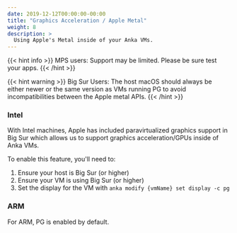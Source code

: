 ```yaml
---
date: 2019-12-12T00:00:00-00:00
title: "Graphics Acceleration / Apple Metal"
weight: 8
description: >
  Using Apple's Metal inside of your Anka VMs.
---
```


{{< hint info >}}
MPS users: Support may be limited. Please be sure test your apps.
{{< /hint >}}

{{< hint warning >}}
Big Sur Users: The host macOS should always be either newer or the same version as VMs running PG to avoid incompatibilities between the Apple metal APIs.
{{< /hint >}}

### Intel

With Intel machines, Apple has included paravirtualized graphics support in Big Sur which allows us to support graphics acceleration/GPUs inside of Anka VMs.

To enable this feature, you'll need to:

1. Ensure your host is Big Sur (or higher)
2. Ensure your VM is using Big Sur (or higher)
3. Set the display for the VM with `anka modify {vmName} set display -c pg`

### ARM

For ARM, PG is enabled by default.
